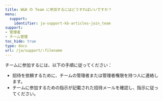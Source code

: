 ```yaml
---
title: W&B の Team に参加するにはどうすればいいですか？
menu:
  support:
    identifier: ja-support-kb-articles-join_team
support:
- 管理者
- チーム管理
toc_hide: true
type: docs
url: /ja/support/:filename
---
```


チームに参加するには、以下の手順に従ってください：

- 招待を依頼するために、チームの管理者または管理者権限を持つ人に連絡します。
- チームに参加するための指示が記載された招待メールを確認し、指示に従ってください。